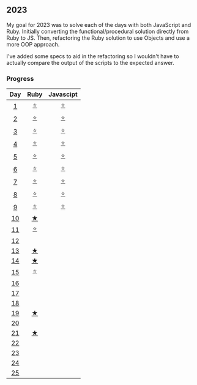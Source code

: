 ## 2023
My goal for 2023 was to solve each of the days with both JavaScript and Ruby. Initially converting the functional/procedural solution directly from Ruby to JS. Then, refactoring the Ruby solution to use Objects and use a more OOP approach.

I've added some specs to aid in the refactoring so I wouldn't have to actually compare the output of the scripts to the expected answer.

### Progress
Day | Ruby | Javascipt
:---:|:---:|:---:
[1](https://github.com/tannermares/advent-of-code/tree/main/2023/1)|[⭐️](https://github.com/tannermares/advent-of-code/tree/main/2023/1/answer.rb)|[⭐️](https://github.com/tannermares/advent-of-code/tree/main/2023/1/answer.js)
[2](https://github.com/tannermares/advent-of-code/tree/main/2023/2)|[⭐️](https://github.com/tannermares/advent-of-code/tree/main/2023/2/answer.rb)|[⭐️](https://github.com/tannermares/advent-of-code/tree/main/2023/2/answer.js)
[3](https://github.com/tannermares/advent-of-code/tree/main/2023/3)|[⭐️](https://github.com/tannermares/advent-of-code/tree/main/2023/3/answer.rb)|[⭐️](https://github.com/tannermares/advent-of-code/tree/main/2023/3/answer.js)
[4](https://github.com/tannermares/advent-of-code/tree/main/2023/4)|[⭐️](https://github.com/tannermares/advent-of-code/tree/main/2023/4/answer.rb)|[⭐️](https://github.com/tannermares/advent-of-code/tree/main/2023/4/answer.js)
[5](https://github.com/tannermares/advent-of-code/tree/main/2023/5)|[⭐️](https://github.com/tannermares/advent-of-code/tree/main/2023/5/answer.rb)|[⭐️](https://github.com/tannermares/advent-of-code/tree/main/2023/5/answer.js)
[6](https://github.com/tannermares/advent-of-code/tree/main/2023/6)|[⭐️](https://github.com/tannermares/advent-of-code/tree/main/2023/6/answer.rb)|[⭐️](https://github.com/tannermares/advent-of-code/tree/main/2023/6/answer.js)
[7](https://github.com/tannermares/advent-of-code/tree/main/2023/7)|[⭐️](https://github.com/tannermares/advent-of-code/tree/main/2023/7/answer.rb)|[⭐️](https://github.com/tannermares/advent-of-code/tree/main/2023/7/answer.js)
[8](https://github.com/tannermares/advent-of-code/tree/main/2023/8)|[⭐️](https://github.com/tannermares/advent-of-code/tree/main/2023/8/answer.rb)|[⭐️](https://github.com/tannermares/advent-of-code/tree/main/2023/8/answer.js)
[9](https://github.com/tannermares/advent-of-code/tree/main/2023/9)|[⭐️](https://github.com/tannermares/advent-of-code/tree/main/2023/9/answer.rb)|[⭐️](https://github.com/tannermares/advent-of-code/tree/main/2023/9/answer.js)
[10](https://github.com/tannermares/advent-of-code/tree/main/2023/10)|[★](https://github.com/tannermares/advent-of-code/tree/main/2023/10/answer.rb)|[](https://github.com/tannermares/advent-of-code/tree/main/2023/10/answer.js)
[11](https://github.com/tannermares/advent-of-code/tree/main/2023/11)|[⭐️](https://github.com/tannermares/advent-of-code/tree/main/2023/11/answer.rb)|[](https://github.com/tannermares/advent-of-code/tree/main/2023/11/answer.js)
[12](https://github.com/tannermares/advent-of-code/tree/main/2023/12)|[](https://github.com/tannermares/advent-of-code/tree/main/2023/12/answer.rb)|[](https://github.com/tannermares/advent-of-code/tree/main/2023/12/answer.js)
[13](https://github.com/tannermares/advent-of-code/tree/main/2023/13)|[★](https://github.com/tannermares/advent-of-code/tree/main/2023/13/answer.rb)|[](https://github.com/tannermares/advent-of-code/tree/main/2023/13/answer.js)
[14](https://github.com/tannermares/advent-of-code/tree/main/2023/14)|[★](https://github.com/tannermares/advent-of-code/tree/main/2023/14/answer.rb)|[](https://github.com/tannermares/advent-of-code/tree/main/2023/14/answer.js)
[15](https://github.com/tannermares/advent-of-code/tree/main/2023/15)|[⭐️](https://github.com/tannermares/advent-of-code/tree/main/2023/15/answer.rb)|[](https://github.com/tannermares/advent-of-code/tree/main/2023/15/answer.js)
[16](https://github.com/tannermares/advent-of-code/tree/main/2023/16)|[](https://github.com/tannermares/advent-of-code/tree/main/2023/16/answer.rb)|[](https://github.com/tannermares/advent-of-code/tree/main/2023/16/answer.js)
[17](https://github.com/tannermares/advent-of-code/tree/main/2023/17)|[](https://github.com/tannermares/advent-of-code/tree/main/2023/17/answer.rb)|[](https://github.com/tannermares/advent-of-code/tree/main/2023/17/answer.js)
[18](https://github.com/tannermares/advent-of-code/tree/main/2023/18)|[](https://github.com/tannermares/advent-of-code/tree/main/2023/18/answer.rb)|[](https://github.com/tannermares/advent-of-code/tree/main/2023/18/answer.js)
[19](https://github.com/tannermares/advent-of-code/tree/main/2023/19)|[★](https://github.com/tannermares/advent-of-code/tree/main/2023/19/answer.rb)|[](https://github.com/tannermares/advent-of-code/tree/main/2023/19/answer.js)
[20](https://github.com/tannermares/advent-of-code/tree/main/2023/20)|[](https://github.com/tannermares/advent-of-code/tree/main/2023/20/answer.rb)|[](https://github.com/tannermares/advent-of-code/tree/main/2023/20/answer.js)
[21](https://github.com/tannermares/advent-of-code/tree/main/2023/21)|[★](https://github.com/tannermares/advent-of-code/tree/main/2023/21/answer.rb)|[](https://github.com/tannermares/advent-of-code/tree/main/2023/21/answer.js)
[22](https://github.com/tannermares/advent-of-code/tree/main/2023/22)|[](https://github.com/tannermares/advent-of-code/tree/main/2023/22/answer.rb)|[](https://github.com/tannermares/advent-of-code/tree/main/2023/22/answer.js)
[23](https://github.com/tannermares/advent-of-code/tree/main/2023/23)|[](https://github.com/tannermares/advent-of-code/tree/main/2023/23/answer.rb)|[](https://github.com/tannermares/advent-of-code/tree/main/2023/23/answer.js)
[24](https://github.com/tannermares/advent-of-code/tree/main/2023/24)|[](https://github.com/tannermares/advent-of-code/tree/main/2023/24/answer.rb)|[](https://github.com/tannermares/advent-of-code/tree/main/2023/24/answer.js)
[25](https://github.com/tannermares/advent-of-code/tree/main/2023/25)|[](https://github.com/tannermares/advent-of-code/tree/main/2023/25/answer.rb)|[](https://github.com/tannermares/advent-of-code/tree/main/2023/25/answer.js)